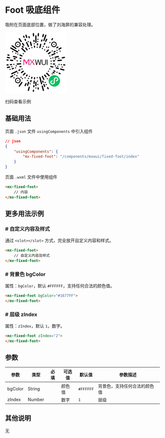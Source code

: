 # Foot 吸底组件

吸附在页面底部位置，做了刘海屏的兼容处理。

![扫码查看](../imgs/fixedFoot_qrcode.png)

扫码查看示例

## 基础用法
页面 `.json` 文件 `usingComponents` 中引入组件
```json
// json
{
    "usingComponents": {
        "mx-fixed-foot": "/components/mxwui/fixed-foot/index"
    }
}
```

页面 `.wxml` 文件中使用组件
```html
<mx-fixed-foot>
    // 内容
</mx-fixed-foot>
```

## 更多用法示例

### # 自定义内容及样式 
通过 `<slot></slot>` 方式，完全放开自定义内容和样式。

```html
<mx-fixed-foot>
    // 自定义内容及样式
</mx-fixed-foot>
```

### # 背景色 bgColor
属性：`bgColor`，默认 `#FFFFFF`，支持任何合法的颜色值。
```html
<mx-fixed-foot bgColor="#1677FF">
</mx-fixed-foot>
```

### # 层级 zIndex
属性：`zIndex`，默认 `1`，数字。
```html
<mx-fixed-foot zIndex="2">
</mx-fixed-foot>
```

<!-- ## 参数示意图
![组件参数分解示意图](../imgs/foot_params.png) -->

## 参数
|参数|类型|必填|可选值|默认值|参数描述|
|----|----|----|----|----|----|
|bgColor|String||颜色值|`#FFFFFF`|背景色，支持任何合法的颜色值|
|zIndex|Number||数字|`1`|层级|

## 其他说明
无